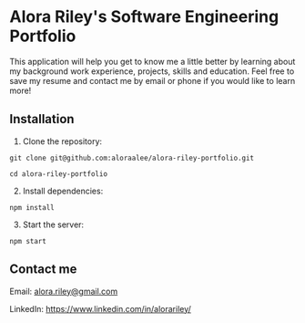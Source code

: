 # Alora Riley's Software Engineering Portfolio

This application will help you get to know me a little better by learning about my background work experience, projects, skills and education. Feel free to save my resume and contact me by email or phone if you would like to learn more!

## Installation

1. Clone the repository: 

```
git clone git@github.com:aloraalee/alora-riley-portfolio.git

cd alora-riley-portfolio
```

2. Install dependencies:

```
npm install
```

3. Start the server:

```
npm start
```
## Contact me

Email: alora.riley@gmail.com

LinkedIn: https://www.linkedin.com/in/alorariley/